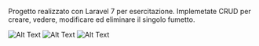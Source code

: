 Progetto realizzato con Laravel 7 per esercitazione.
Implemetate CRUD per creare, vedere, modificare ed eliminare il singolo fumetto.

![Alt Text](https://media0.giphy.com/media/pgPYcETARY2nOoQkoa/giphy.gif) ![Alt Text](https://media4.giphy.com/media/I7naNBKgsJTvWqHXX8/giphy.gif?cid=790b76119d3f59e85c0e32e4f27ee18f0517761d0a0f2778&rid=giphy.gif&ct=g) ![Alt Text](https://media0.giphy.com/media/kbO2UvVJfRBvILxGZD/giphy.gif?cid=790b7611bb309c797969e82361c1309b96750f458389b046&rid=giphy.gif&ct=g) 

